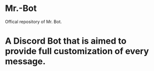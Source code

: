 # Mr.-Bot
Offical repository of Mr. Bot.

# A Discord Bot that is aimed to provide full customization of every message.
